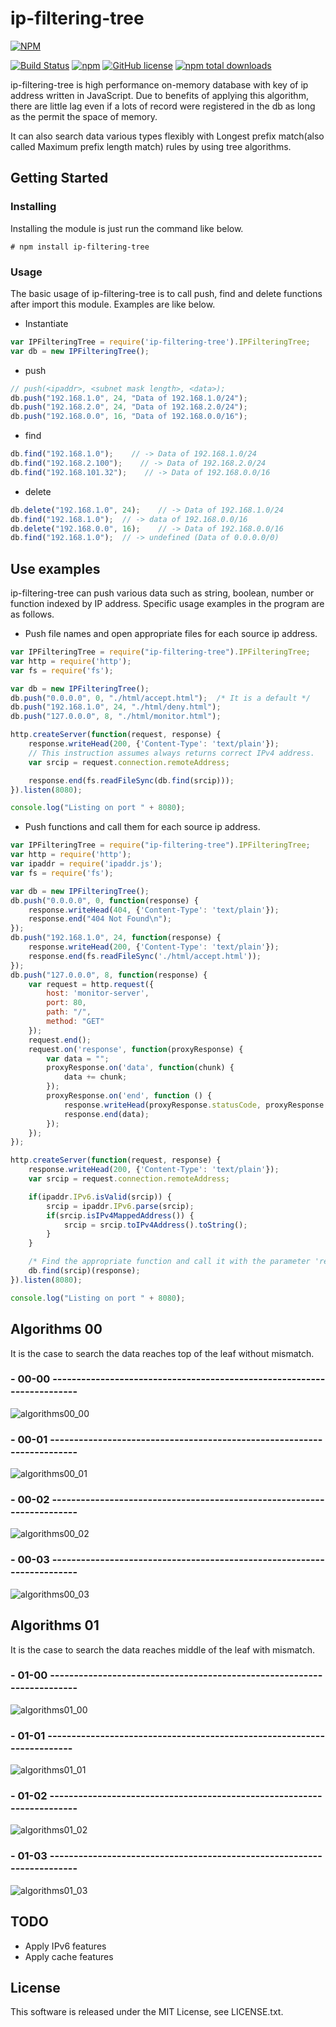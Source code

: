 # ip-filtering-tree

[![NPM](https://nodei.co/npm/ip-filtering-tree.png)](https://nodei.co/npm/ip-filtering-tree/) 

[![Build Status](https://travis-ci.org/TsutomuNakamura/ip-filtering-tree.svg?branch=master)](https://travis-ci.org/TsutomuNakamura/ip-filtering-tree) 
[![npm](https://img.shields.io/npm/v/ip-filtering-tree.svg)](https://npmjs.com/package/ip-filtering-tree) 
[![GitHub license](https://img.shields.io/github/license/TsutomuNakamura/ip-filtering-tree.svg)](https://github.com/TsutomuNakamura/ip-filtering-tree) 
[![npm total downloads](https://img.shields.io/npm/dt/ip-filtering-tree.svg)](https://github.com/TsutomuNakamura/ip-filtering-tree) 

ip-filtering-tree is high performance on-memory database with key of ip address written in JavaScript.
Due to benefits of applying this algorithm, there are little lag even if a lots of record were registered in the db as long as the permit the space of memory.

It can also search data various types flexibly with Longest prefix match(also called Maximum prefix length match) rules by using tree algorithms.

## Getting Started
### Installing
Installing the module is just run the command like below.

```
# npm install ip-filtering-tree
```

### Usage
The basic usage of ip-filtering-tree is to call push, find and delete functions after import this module.
Examples are like below.

* Instantiate
```javascript
var IPFilteringTree = require('ip-filtering-tree').IPFilteringTree;
var db = new IPFilteringTree();
```

* push
```javascript
// push(<ipaddr>, <subnet mask length>, <data>);
db.push("192.168.1.0", 24, "Data of 192.168.1.0/24");
db.push("192.168.2.0", 24, "Data of 192.168.2.0/24");
db.push("192.168.0.0", 16, "Data of 192.168.0.0/16");
```

* find
```javascript
db.find("192.168.1.0");    // -> Data of 192.168.1.0/24
db.find("192.168.2.100");    // -> Data of 192.168.2.0/24
db.find("192.168.101.32");    // -> Data of 192.168.0.0/16
```

* delete
```javascript
db.delete("192.168.1.0", 24);    // -> Data of 192.168.1.0/24
db.find("192.168.1.0");  // -> data of 192.168.0.0/16
db.delete("192.168.0.0", 16);    // -> Data of 192.168.0.0/16
db.find("192.168.1.0");  // -> undefined (Data of 0.0.0.0/0)
```

## Use examples
ip-filtering-tree can push various data such as string, boolean, number or function indexed by IP address.
Specific usage examples in the program are as follows.

* Push file names and open appropriate files for each source ip address.
```javascript
var IPFilteringTree = require("ip-filtering-tree").IPFilteringTree;
var http = require('http');
var fs = require('fs');

var db = new IPFilteringTree();
db.push("0.0.0.0", 0, "./html/accept.html");  /* It is a default */
db.push("192.168.1.0", 24, "./html/deny.html");
db.push("127.0.0.0", 8, "./html/monitor.html");

http.createServer(function(request, response) {
    response.writeHead(200, {'Content-Type': 'text/plain'});
    // This instruction assumes always returns correct IPv4 address.
    var srcip = request.connection.remoteAddress;

    response.end(fs.readFileSync(db.find(srcip)));
}).listen(8080);

console.log("Listing on port " + 8080);
```

* Push functions and call them for each source ip address.
```javascript
var IPFilteringTree = require("ip-filtering-tree").IPFilteringTree;
var http = require('http');
var ipaddr = require('ipaddr.js');
var fs = require('fs');

var db = new IPFilteringTree();
db.push("0.0.0.0", 0, function(response) {
    response.writeHead(404, {'Content-Type': 'text/plain'});
    response.end("404 Not Found\n");
});
db.push("192.168.1.0", 24, function(response) {
    response.writeHead(200, {'Content-Type': 'text/plain'});
    response.end(fs.readFileSync('./html/accept.html'));
});
db.push("127.0.0.0", 8, function(response) {
    var request = http.request({
        host: 'monitor-server',
        port: 80,
        path: "/",
        method: "GET"
    });
    request.end();
    request.on('response', function(proxyResponse) {
        var data = "";
        proxyResponse.on('data', function(chunk) {
            data += chunk;
        });
        proxyResponse.on('end', function () {
            response.writeHead(proxyResponse.statusCode, proxyResponse.headers);
            response.end(data);
        });
    });
});

http.createServer(function(request, response) {
    response.writeHead(200, {'Content-Type': 'text/plain'});
    var srcip = request.connection.remoteAddress;

    if(ipaddr.IPv6.isValid(srcip)) {
        srcip = ipaddr.IPv6.parse(srcip);
        if(srcip.isIPv4MappedAddress()) {
            srcip = srcip.toIPv4Address().toString();
        }
    }

    /* Find the appropriate function and call it with the parameter 'response' */
    db.find(srcip)(response);
}).listen(8080);

console.log("Listing on port " + 8080);
```

## Algorithms 00

It is the case to search the data reaches top of the leaf without mismatch.

### - 00-00 -----------------------------------------------------------------------
![algorithms00_00](https://github.com/TsutomuNakamura/ip-filtering-tree/wiki/img/00_readme/basic_algo_00_00.png)

### - 00-01 -----------------------------------------------------------------------
![algorithms00_01](https://github.com/TsutomuNakamura/ip-filtering-tree/wiki/img/00_readme/basic_algo_00_01.png)

### - 00-02 -----------------------------------------------------------------------
![algorithms00_02](https://github.com/TsutomuNakamura/ip-filtering-tree/wiki/img/00_readme/basic_algo_00_02.png)

### - 00-03 -----------------------------------------------------------------------
![algorithms00_03](https://github.com/TsutomuNakamura/ip-filtering-tree/wiki/img/00_readme/basic_algo_00_03.png)

## Algorithms 01
It is the case to search the data reaches middle of the leaf with mismatch.

### - 01-00 -----------------------------------------------------------------------
![algorithms01_00](https://github.com/TsutomuNakamura/ip-filtering-tree/wiki/img/00_readme/basic_algo_01_00.png)

### - 01-01 -----------------------------------------------------------------------
![algorithms01_01](https://github.com/TsutomuNakamura/ip-filtering-tree/wiki/img/00_readme/basic_algo_01_01.png)

### - 01-02 -----------------------------------------------------------------------
![algorithms01_02](https://github.com/TsutomuNakamura/ip-filtering-tree/wiki/img/00_readme/basic_algo_01_02.png)

### - 01-03 -----------------------------------------------------------------------
![algorithms01_03](https://github.com/TsutomuNakamura/ip-filtering-tree/wiki/img/00_readme/basic_algo_01_03.png)

## TODO
* Apply IPv6 features
* Apply cache features

## License
This software is released under the MIT License, see LICENSE.txt.
